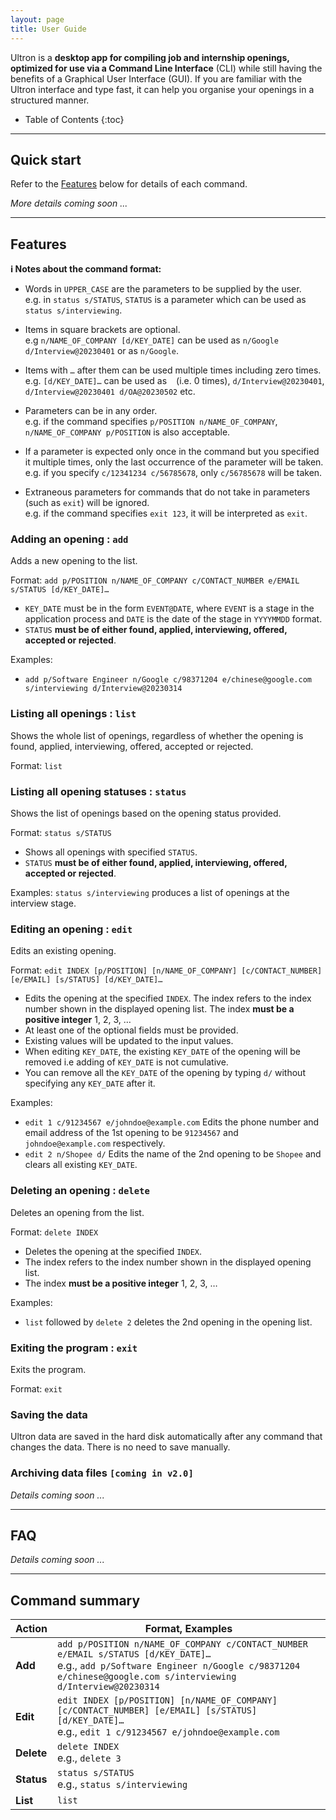 ```yaml
---
layout: page
title: User Guide
---
```


Ultron is a **desktop app for compiling job and internship openings, optimized for use via a Command Line Interface** (CLI) while still having the benefits of a Graphical User Interface (GUI). If you are familiar with the Ultron interface and type fast, it can help you organise your openings in a structured manner.

* Table of Contents
  {:toc}

--------------------------------------------------------------------------------------------------------------------

## Quick start

Refer to the [Features](#features) below for details of each command.

_More details coming soon ..._


--------------------------------------------------------------------------------------------------------------------

## Features

<div markdown="block" class="alert alert-info">

**:information_source: Notes about the command format:**<br>

* Words in `UPPER_CASE` are the parameters to be supplied by the user.<br>
  e.g. in `status s/STATUS`, `STATUS` is a parameter which can be used as `status s/interviewing`.

* Items in square brackets are optional.<br>
  e.g `n/NAME_OF_COMPANY [d/KEY_DATE]` can be used as `n/Google d/Interview@20230401` or as `n/Google`.

* Items with `…`​ after them can be used multiple times including zero times.<br>
  e.g. `[d/KEY_DATE]…​` can be used as ` ` (i.e. 0 times), `d/Interview@20230401`, `d/Interview@20230401 d/OA@20230502` etc.

* Parameters can be in any order.<br>
  e.g. if the command specifies `p/POSITION n/NAME_OF_COMPANY`, `n/NAME_OF_COMPANY p/POSITION` is also acceptable.

* If a parameter is expected only once in the command but you specified it multiple times, only the last occurrence of the parameter will be taken.<br>
  e.g. if you specify `c/12341234 c/56785678`, only `c/56785678` will be taken.

* Extraneous parameters for commands that do not take in parameters (such as `exit`) will be ignored.<br>
  e.g. if the command specifies `exit 123`, it will be interpreted as `exit`.

</div>

### Adding an opening : `add`

Adds a new opening to the list.

Format: `add p/POSITION n/NAME_OF_COMPANY c/CONTACT_NUMBER e/EMAIL s/STATUS [d/KEY_DATE]…​`

* `KEY_DATE` must be in the form `EVENT@DATE`, where `EVENT` is a stage in the application process and `DATE` is the date of the stage in `YYYYMMDD` format.
* `STATUS` **must be of either found, applied, interviewing, offered, accepted or rejected**.

Examples:
* `add p/Software Engineer n/Google c/98371204 e/chinese@google.com s/interviewing d/Interview@20230314`

### Listing all openings : `list`

Shows the whole list of openings, regardless of whether the opening is found, applied, interviewing, offered, accepted or rejected.

Format: `list`

### Listing all opening statuses : `status`

Shows the list of openings based on the opening status provided.

Format: `status s/STATUS`

* Shows all openings with specified `STATUS`.
* `STATUS` **must be of either found, applied, interviewing, offered, accepted or rejected**.

Examples:
`status s/interviewing` produces a list of openings at the interview stage.

### Editing an opening : `edit`

Edits an existing opening.

Format: `edit INDEX [p/POSITION] [n/NAME_OF_COMPANY] [c/CONTACT_NUMBER] [e/EMAIL] [s/STATUS] [d/KEY_DATE]…​`

* Edits the opening at the specified `INDEX`. The index refers to the index number shown in the displayed opening list. The index **must be a positive integer** 1, 2, 3, …​
* At least one of the optional fields must be provided.
* Existing values will be updated to the input values.
* When editing `KEY_DATE`, the existing `KEY_DATE` of the opening will be removed i.e adding of `KEY_DATE` is not cumulative.
* You can remove all the `KEY_DATE` of the opening by typing `d/` without
  specifying any `KEY_DATE` after it.

Examples:
*  `edit 1 c/91234567 e/johndoe@example.com` Edits the phone number and email address of the 1st opening to be `91234567` and `johndoe@example.com` respectively.
*  `edit 2 n/Shopee d/` Edits the name of the 2nd opening to be `Shopee` and clears all existing `KEY_DATE`.

### Deleting an opening : `delete`

Deletes an opening from the list.

Format: `delete INDEX`

* Deletes the opening at the specified `INDEX`.
* The index refers to the index number shown in the displayed opening list.
* The index **must be a positive integer** 1, 2, 3, …​

Examples:
* `list` followed by `delete 2` deletes the 2nd opening in the opening list.

### Exiting the program : `exit`

Exits the program.

Format: `exit`

### Saving the data

Ultron data are saved in the hard disk automatically after any command that changes the data. There is no need to save manually.

### Archiving data files `[coming in v2.0]`

_Details coming soon ..._

--------------------------------------------------------------------------------------------------------------------

## FAQ

_Details coming soon ..._

--------------------------------------------------------------------------------------------------------------------

## Command summary

Action | Format, Examples
--------|------------------
**Add** | `add p/POSITION n/NAME_OF_COMPANY c/CONTACT_NUMBER e/EMAIL s/STATUS [d/KEY_DATE]…​` <br> e.g., `add p/Software Engineer n/Google c/98371204 e/chinese@google.com s/interviewing d/Interview@20230314`
**Edit** | `edit INDEX [p/POSITION] [n/NAME_OF_COMPANY] [c/CONTACT_NUMBER] [e/EMAIL] [s/STATUS] [d/KEY_DATE]…​` <br> e.g., `edit 1 c/91234567 e/johndoe@example.com`
**Delete** | `delete INDEX`<br> e.g., `delete 3`
**Status** | `status s/STATUS`<br> e.g., `status s/interviewing`
**List** | `list`
